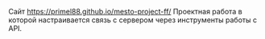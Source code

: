 Сайт https://primel88.github.io/mesto-project-ff/
Проектная работа в которой настраивается связь с сервером через инструменты работы с API.
